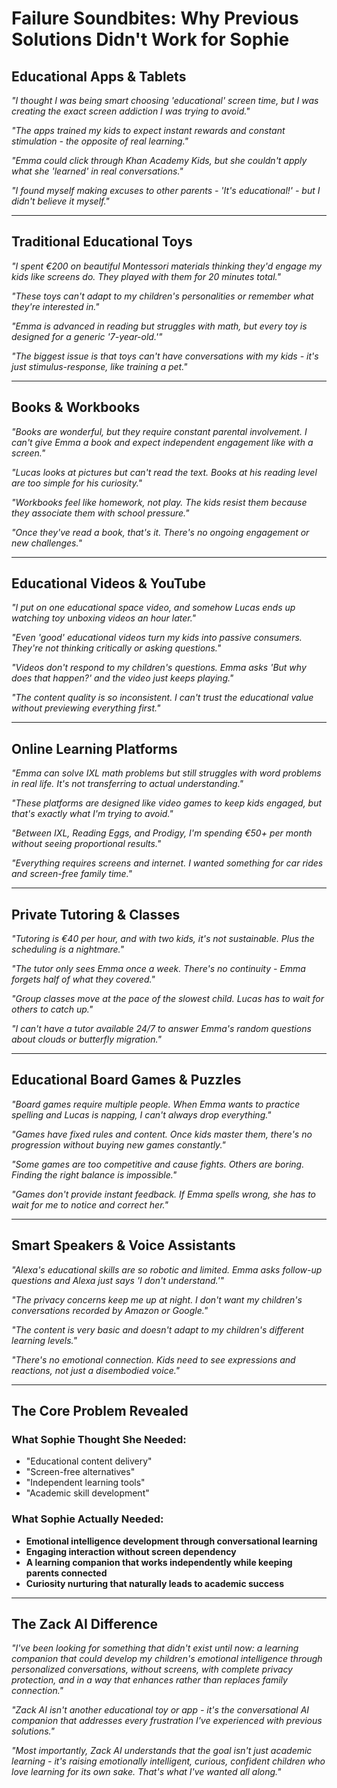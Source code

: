 # Failure Soundbites: Why Previous Solutions Didn't Work for Sophie

## Educational Apps & Tablets

*"I thought I was being smart choosing 'educational' screen time, but I was creating the exact screen addiction I was trying to avoid."*

*"The apps trained my kids to expect instant rewards and constant stimulation - the opposite of real learning."*

*"Emma could click through Khan Academy Kids, but she couldn't apply what she 'learned' in real conversations."*

*"I found myself making excuses to other parents - 'It's educational!' - but I didn't believe it myself."*

---

## Traditional Educational Toys

*"I spent €200 on beautiful Montessori materials thinking they'd engage my kids like screens do. They played with them for 20 minutes total."*

*"These toys can't adapt to my children's personalities or remember what they're interested in."*

*"Emma is advanced in reading but struggles with math, but every toy is designed for a generic '7-year-old.'"*

*"The biggest issue is that toys can't have conversations with my kids - it's just stimulus-response, like training a pet."*

---

## Books & Workbooks

*"Books are wonderful, but they require constant parental involvement. I can't give Emma a book and expect independent engagement like with a screen."*

*"Lucas looks at pictures but can't read the text. Books at his reading level are too simple for his curiosity."*

*"Workbooks feel like homework, not play. The kids resist them because they associate them with school pressure."*

*"Once they've read a book, that's it. There's no ongoing engagement or new challenges."*

---

## Educational Videos & YouTube

*"I put on one educational space video, and somehow Lucas ends up watching toy unboxing videos an hour later."*

*"Even 'good' educational videos turn my kids into passive consumers. They're not thinking critically or asking questions."*

*"Videos don't respond to my children's questions. Emma asks 'But why does that happen?' and the video just keeps playing."*

*"The content quality is so inconsistent. I can't trust the educational value without previewing everything first."*

---

## Online Learning Platforms

*"Emma can solve IXL math problems but still struggles with word problems in real life. It's not transferring to actual understanding."*

*"These platforms are designed like video games to keep kids engaged, but that's exactly what I'm trying to avoid."*

*"Between IXL, Reading Eggs, and Prodigy, I'm spending €50+ per month without seeing proportional results."*

*"Everything requires screens and internet. I wanted something for car rides and screen-free family time."*

---

## Private Tutoring & Classes

*"Tutoring is €40 per hour, and with two kids, it's not sustainable. Plus the scheduling is a nightmare."*

*"The tutor only sees Emma once a week. There's no continuity - Emma forgets half of what they covered."*

*"Group classes move at the pace of the slowest child. Lucas has to wait for others to catch up."*

*"I can't have a tutor available 24/7 to answer Emma's random questions about clouds or butterfly migration."*

---

## Educational Board Games & Puzzles

*"Board games require multiple people. When Emma wants to practice spelling and Lucas is napping, I can't always drop everything."*

*"Games have fixed rules and content. Once kids master them, there's no progression without buying new games constantly."*

*"Some games are too competitive and cause fights. Others are boring. Finding the right balance is impossible."*

*"Games don't provide instant feedback. If Emma spells wrong, she has to wait for me to notice and correct her."*

---

## Smart Speakers & Voice Assistants

*"Alexa's educational skills are so robotic and limited. Emma asks follow-up questions and Alexa just says 'I don't understand.'"*

*"The privacy concerns keep me up at night. I don't want my children's conversations recorded by Amazon or Google."*

*"The content is very basic and doesn't adapt to my children's different learning levels."*

*"There's no emotional connection. Kids need to see expressions and reactions, not just a disembodied voice."*

---

## The Core Problem Revealed

### What Sophie Thought She Needed:
- "Educational content delivery"
- "Screen-free alternatives" 
- "Independent learning tools"
- "Academic skill development"

### What Sophie Actually Needed:
- **Emotional intelligence development through conversational learning**
- **Engaging interaction without screen dependency**
- **A learning companion that works independently while keeping parents connected**
- **Curiosity nurturing that naturally leads to academic success**

---

## The Zack AI Difference

*"I've been looking for something that didn't exist until now: a learning companion that could develop my children's emotional intelligence through personalized conversations, without screens, with complete privacy protection, and in a way that enhances rather than replaces family connection."*

*"Zack AI isn't another educational toy or app - it's the conversational AI companion that addresses every frustration I've experienced with previous solutions."*

*"Most importantly, Zack AI understands that the goal isn't just academic learning - it's raising emotionally intelligent, curious, confident children who love learning for its own sake. That's what I've wanted all along."*